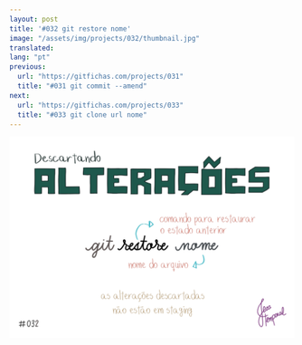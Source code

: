 ```yaml
---
layout: post
title: '#032 git restore nome'
image: "/assets/img/projects/032/thumbnail.jpg"
translated:
lang: "pt"
previous:
  url: "https://gitfichas.com/projects/031"
  title: "#031 git commit --amend"
next:
  url: "https://gitfichas.com/projects/033"
  title: "#033 git clone url nome"
---
```


<img alt="Para descartar as alterações de um arquivo que não está em staging use o comando git restore nome" src="/assets/img/projects/032/full.jpg">